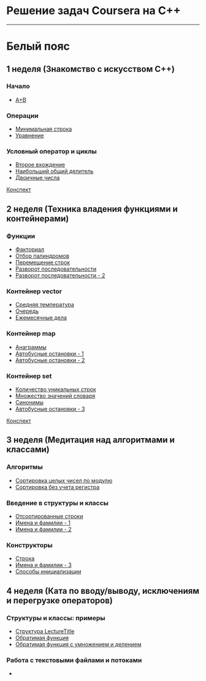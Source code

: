 # Решение задач Coursera на C++

-----------------------------

# Белый пояс

## 1 неделя (Знакомство с искусством C++)
### Начало
- [A+B](addition.cpp)
### Операции
- [Минимальная строка](minimum_line.cpp)
- [Уравнение](equation.cpp)
### Условный оператор и циклы
- [Второе вхождение](second_occurrence.cpp)
- [Наибольший общий делитель](algorithm_euclid.cpp)
- [Двоичные числа](binary_numbers.cpp)

[Конспект](W1P4.pdf)

## 2 неделя (Техника владения функциями и контейнерами)
### Функции
- [Факториал](factorial.cpp)
- [Отбор палиндромов](selection_of_palindromes.cpp)
- [Перемещение строк](move_strings.cpp)
- [Разворот последовательности](reverse_vector.cpp)
- [Разворот последовательности - 2](reverse_vector_2.cpp)
### Контейнер vector
- [Средняя температура](temperature.cpp)
- [Очередь](queue.cpp)
- [Ежемесячные дела](monthly_affairs.cpp)
### Контейнер map
- [Анаграммы](anagrams.cpp)
- [Автобусные остановки - 1](bus_stops_1.cpp)
- [Автобусные остановки - 2](bus_stops_2.cpp)
### Контейнер set
- [Количество уникальных строк](unique_set.cpp)
- [Множество значений словаря](map_values.cpp)
- [Синонимы](synonyms.cpp)
- [Автобусные остановки - 3](bus_stops_3.cpp)

[Конспект](W2P2.pdf)

## 3 неделя (Медитация над алгоритмами и классами)
### Алгоритмы
- [Сортировка целых чисел по модулю](sort_num_abs.cpp)
- [Сортировка без учета регистра](sort_string.cpp)
### Введение в структуры и классы
- [Отсортированные строки](sorted_strings.cpp)
- [Имена и фамилии - 1](names1.cpp)
- [Имена и фамилии - 2](names2.cpp)
### Конструкторы
- [Строка](reversible_string.cpp)
- [Имена и фамилии - 3](names3.cpp)
- [Способы инициализации](Incognizable.cpp)

## 4 неделя (Ката по вводу/выводу, исключениям и перегрузке операторов)
### Структуры и классы: примеры
- [Структура LectureTitle]()
- [Обратимая функция]()
- [Обратимая функция с умножением и делением]()
### Работа с текстовыми файлами и потоками
- []()
